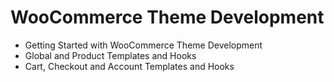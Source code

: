 # WooCommerce Theme Development
- Getting Started with WooCommerce Theme Development 
- Global and Product Templates and Hooks 
- Cart, Checkout and Account Templates and Hooks

